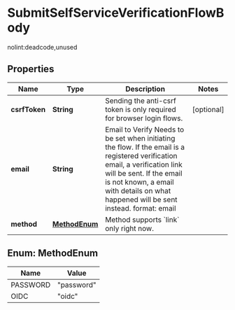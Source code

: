 

# SubmitSelfServiceVerificationFlowBody

nolint:deadcode,unused

## Properties

Name | Type | Description | Notes
------------ | ------------- | ------------- | -------------
**csrfToken** | **String** | Sending the anti-csrf token is only required for browser login flows. |  [optional]
**email** | **String** | Email to Verify  Needs to be set when initiating the flow. If the email is a registered verification email, a verification link will be sent. If the email is not known, a email with details on what happened will be sent instead.  format: email | 
**method** | [**MethodEnum**](#MethodEnum) | Method supports &#x60;link&#x60; only right now. | 



## Enum: MethodEnum

Name | Value
---- | -----
PASSWORD | &quot;password&quot;
OIDC | &quot;oidc&quot;




